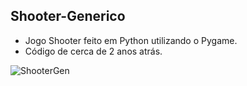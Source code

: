 ## Shooter-Generico
- Jogo Shooter feito em Python utilizando o Pygame.
- Código de cerca de 2 anos atrás.

<div style="display: inline_block">
  <img align="center" alt="ShooterGen" src="https://media.discordapp.net/attachments/1006720932477403200/1009715113252634704/Shooter.gif" >
</div>
